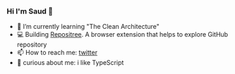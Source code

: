 ### Hi I'm Saud 👋

<!--
**chouglesaud/chouglesaud** is a ✨ _special_ ✨ repository because its `README.md` (this file) appears on your GitHub profile.
-->

- 🌱 I’m currently learning "The Clean Architecture"
- 💻 Building [Repositree](https://github.com/chouglesaud/repositree). A browser extension that helps to explore GitHub repository
- 📫 How to reach me: [twitter](https://twitter.com/chouglesaud)
- 🤔 curious about me: i like TypeScript
